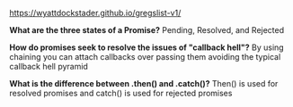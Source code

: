 https://wyattdockstader.github.io/gregslist-v1/

<b>What are the three states of a Promise?</b>
Pending, Resolved, and Rejected

<b>How do promises seek to resolve the issues of "callback hell"?</b>
By using chaining you can attach callbacks over passing them avoiding the typical callback hell pyramid

<b>What is the difference between .then() and .catch()?</b>
Then() is used for resolved promises and catch() is used for rejected promises